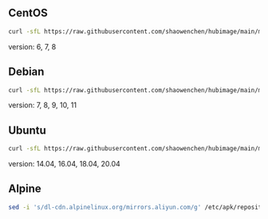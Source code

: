 ## CentOS

```bash
curl -sfL https://raw.githubusercontent.com/shaowenchen/hubimage/main/mirror/centos/get.sh | VERSION=7 sh -
```

version: 6, 7, 8

## Debian

```bash
curl -sfL https://raw.githubusercontent.com/shaowenchen/hubimage/main/mirror/debian/get.sh | VERSION=8 sh -
```

version: 7, 8, 9, 10, 11

## Ubuntu

```bash
curl -sfL https://raw.githubusercontent.com/shaowenchen/hubimage/main/mirror/ubuntu/get.sh | VERSION=16.04 sh -
```

version: 14.04, 16.04, 18.04, 20.04

## Alpine

```bash
sed -i 's/dl-cdn.alpinelinux.org/mirrors.aliyun.com/g' /etc/apk/repositories
```
